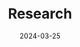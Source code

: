 ---
title: Research
date: 2024-03-25
type: landing

sections:

  - block: collection
    id: research
    count: 0
    content:
      title: Research
      text: The research we do lies at the interface of basic and applied ecology.  Broadly, we work to understand how human interactions with freshwater ecosystems, including fishing, lake and fisheries management practices, and climate change, alter evolutionary and ecological processes in inland lakes, rivers, and the Great Lakes.  By understanding these responses, we can develop new approaches and practices for fisheries management in a rapidly changing landscape.
      
      filters:
        folders: 
          - research
    design:
      view: showcase
      
---